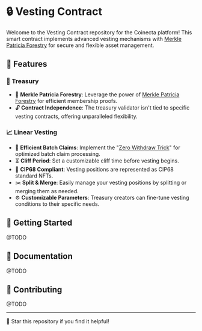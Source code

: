 # 🔒 Vesting Contract

Welcome to the Vesting Contract repository for the Coinecta platform! This smart contract implements advanced vesting mechanisms with [Merkle Patricia Forestry](https://github.com/aiken-lang/merkle-patricia-forestry) for secure and flexible asset management.

## 🌟 Features

### 🏦 Treasury
- 🌳 **Merkle Patricia Forestry**: Leverage the power of [Merkle Patricia Forestry](https://github.com/aiken-lang/merkle-patricia-forestry) for efficient membership proofs.
- 🔓 **Contract Independence**: The treasury validator isn't tied to specific vesting contracts, offering unparalleled flexibility.

### 📈 Linear Vesting
- 🚀 **Efficient Batch Claims**: Implement the "[Zero Withdraw Trick](https://github.com/Anastasia-Labs/design-patterns)" for optimized batch claim processing.
- ⏳ **Cliff Period**: Set a customizable cliff time before vesting begins.
- 🎨 **CIP68 Compliant**: Vesting positions are represented as CIP68 standard NFTs.
- ✂️ **Split & Merge**: Easily manage your vesting positions by splitting or merging them as needed.
- ⚙️ **Customizable Parameters**: Treasury creators can fine-tune vesting conditions to their specific needs.

## 🚀 Getting Started

@TODO

## 📖 Documentation

@TODO

## 🤝 Contributing

@TODO

---

🌟 Star this repository if you find it helpful!


